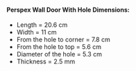#### Perspex Wall Door With Hole Dimensions:

* Length = 20.6 cm
* Width = 11 cm
* From the hole to corner = 7.8 cm
* From the hole to top = 5.6 cm
* Diameter of the hole = 5.3 cm
* Thickness = 2.5 mm

